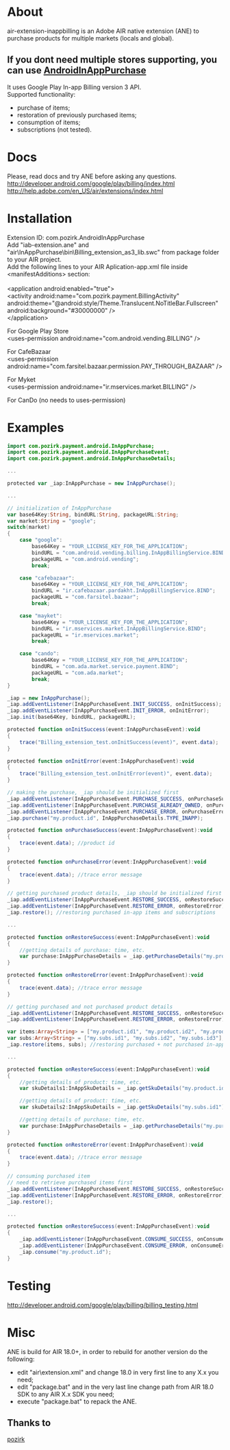 # About
air-extension-inappbilling is an Adobe AIR native extension (ANE) to purchase products for multiple markets (locals and global).<br />

## If you dont need multiple stores supporting, you can use [AndroidInAppPurchase](https://github.com/pozirk/AndroidInAppPurchase)


It uses Google Play In-app Billing version 3 API.<br />
Supported functionality:<br />
- purchase of items;<br />
- restoration of previously purchased items;<br />
- consumption of items;<br />
- subscriptions (not tested).<br />

# Docs
Please, read docs and try ANE before asking any questions.<br />
http://developer.android.com/google/play/billing/index.html<br />
http://help.adobe.com/en_US/air/extensions/index.html<br />


# Installation
Extension ID: com.pozirk.AndroidInAppPurchase<br />
Add "iab-extension.ane" and "air\InAppPurchase\bin\Billing_extension_as3_lib.swc" from package folder to your AIR project.<br />
Add the following lines to your AIR Aplication-app.xml file inside &lt;manifestAdditions&gt; section:<br />
<br />
&lt;application android:enabled="true"&gt;<br />
	&lt;activity android:name="com.pozirk.payment.BillingActivity" android:theme="@android:style/Theme.Translucent.NoTitleBar.Fullscreen" android:background="#30000000" /&gt;<br />
&lt;/application&gt;<br />

For Google Play Store <br />
&lt;uses-permission android:name="com.android.vending.BILLING" /&gt;<br />

For CafeBazaar <br />
&lt;uses-permission android:name="com.farsitel.bazaar.permission.PAY_THROUGH_BAZAAR" /&gt;<br />

For Myket <br />
&lt;uses-permission android:name="ir.mservices.market.BILLING" /&gt;<br />

For CanDo (no needs to uses-permission) <br />

# Examples
```actionscript
import com.pozirk.payment.android.InAppPurchase;
import com.pozirk.payment.android.InAppPurchaseEvent;
import com.pozirk.payment.android.InAppPurchaseDetails;

...

protected var _iap:InAppPurchase = new InAppPurchase();

...

// initialization of InAppPurchase
var base64Key:String, bindURL:String, packageURL:String;
var market:String = "google";
switch(market)
{
	case "google":
		base64Key = "YOUR_LICENSE_KEY_FOR_THE_APPLICATION";
		bindURL = "com.android.vending.billing.InAppBillingService.BIND";
		packageURL = "com.android.vending";
		break;

	case "cafebazaar":
		base64Key = "YOUR_LICENSE_KEY_FOR_THE_APPLICATION";
		bindURL = "ir.cafebazaar.pardakht.InAppBillingService.BIND";
		packageURL = "com.farsitel.bazaar";
		break;

	case "mayket":
		base64Key = "YOUR_LICENSE_KEY_FOR_THE_APPLICATION";
		bindURL = "ir.mservices.market.InAppBillingService.BIND";
		packageURL = "ir.mservices.market";
		break;

	case "cando":
		base64Key = "YOUR_LICENSE_KEY_FOR_THE_APPLICATION";
		bindURL = "com.ada.market.service.payment.BIND";
		packageURL = "com.ada.market";
		break;
}			

_iap = new InAppPurchase();
_iap.addEventListener(InAppPurchaseEvent.INIT_SUCCESS, onInitSuccess);
_iap.addEventListener(InAppPurchaseEvent.INIT_ERROR, onInitError);
_iap.init(base64Key, bindURL, packageURL);

protected function onInitSuccess(event:InAppPurchaseEvent):void
{
	trace("Billing_extension_test.onInitSuccess(event)", event.data);
}

protected function onInitError(event:InAppPurchaseEvent):void
{
	trace("Billing_extension_test.onInitError(event)", event.data);
}

// making the purchase, _iap should be initialized first
_iap.addEventListener(InAppPurchaseEvent.PURCHASE_SUCCESS, onPurchaseSuccess);
_iap.addEventListener(InAppPurchaseEvent.PURCHASE_ALREADY_OWNED, onPurchaseSuccess);
_iap.addEventListener(InAppPurchaseEvent.PURCHASE_ERROR, onPurchaseError);
_iap.purchase("my.product.id", InAppPurchaseDetails.TYPE_INAPP);

protected function onPurchaseSuccess(event:InAppPurchaseEvent):void
{
	trace(event.data); //product id
}

protected function onPurchaseError(event:InAppPurchaseEvent):void
{
	trace(event.data); //trace error message
}

// getting purchased product details, _iap should be initialized first
_iap.addEventListener(InAppPurchaseEvent.RESTORE_SUCCESS, onRestoreSuccess);
_iap.addEventListener(InAppPurchaseEvent.RESTORE_ERROR, onRestoreError);
_iap.restore(); //restoring purchased in-app items and subscriptions

...

protected function onRestoreSuccess(event:InAppPurchaseEvent):void
{
	//getting details of purchase: time, etc.
	var purchase:InAppPurchaseDetails = _iap.getPurchaseDetails("my.product.id");
}

protected function onRestoreError(event:InAppPurchaseEvent):void
{
	trace(event.data); //trace error message
}

// getting purchased and not purchased product details
_iap.addEventListener(InAppPurchaseEvent.RESTORE_SUCCESS, onRestoreSuccess);
_iap.addEventListener(InAppPurchaseEvent.RESTORE_ERROR, onRestoreError);

var items:Array<String> = ["my.product.id1", "my.product.id2", "my.product.id3"];
var subs:Array<String> = ["my.subs.id1", "my.subs.id2", "my.subs.id3"];
_iap.restore(items, subs); //restoring purchased + not purchased in-app items and subscriptions

...

protected function onRestoreSuccess(event:InAppPurchaseEvent):void
{
	//getting details of product: time, etc.
	var skuDetails1:InAppSkuDetails = _iap.getSkuDetails("my.product.id1");

	//getting details of product: time, etc.
	var skuDetails2:InAppSkuDetails = _iap.getSkuDetails("my.subs.id1");

	//getting details of purchase: time, etc.
	var purchase:InAppPurchaseDetails = _iap.getPurchaseDetails("my.purchased.product.id");
}

protected function onRestoreError(event:InAppPurchaseEvent):void
{
	trace(event.data); //trace error message
}

// consuming purchased item
// need to retrieve purchased items first
_iap.addEventListener(InAppPurchaseEvent.RESTORE_SUCCESS, onRestoreSuccess);
_iap.addEventListener(InAppPurchaseEvent.RESTORE_ERROR, onRestoreError);
_iap.restore();

...

protected function onRestoreSuccess(event:InAppPurchaseEvent):void
{
	_iap.addEventListener(InAppPurchaseEvent.CONSUME_SUCCESS, onConsumeSuccess);
	_iap.addEventListener(InAppPurchaseEvent.CONSUME_ERROR, onConsumeError);
	_iap.consume("my.product.id");
}
```

# Testing
http://developer.android.com/google/play/billing/billing_testing.html


# Misc
ANE is build for AIR 18.0+, in order to rebuild for another version do the following:<br />
- edit "air\extension.xml" and change 18.0 in very first line to any X.x you need;<br />
- edit "package.bat" and in the very last line change path from AIR 18.0 SDK to any AIR X.x SDK you need;<br />
- execute "package.bat" to repack the ANE.<br />



## Thanks to
[pozirk](https://github.com/pozirk/AndroidInAppPurchase)
